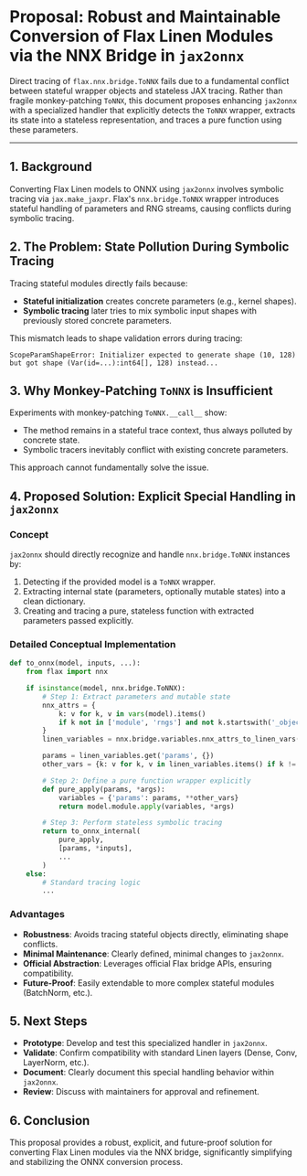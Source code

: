 # Proposal: Robust and Maintainable Conversion of Flax Linen Modules via the NNX Bridge in `jax2onnx`

Direct tracing of `flax.nnx.bridge.ToNNX` fails due to a fundamental conflict between stateful wrapper objects and stateless JAX tracing. Rather than fragile monkey-patching `ToNNX`, this document proposes enhancing `jax2onnx` with a specialized handler that explicitly detects the `ToNNX` wrapper, extracts its state into a stateless representation, and traces a pure function using these parameters.

---

## 1. Background

Converting Flax Linen models to ONNX using `jax2onnx` involves symbolic tracing via `jax.make_jaxpr`. Flax's `nnx.bridge.ToNNX` wrapper introduces stateful handling of parameters and RNG streams, causing conflicts during symbolic tracing.

## 2. The Problem: State Pollution During Symbolic Tracing

Tracing stateful modules directly fails because:

* **Stateful initialization** creates concrete parameters (e.g., kernel shapes).
* **Symbolic tracing** later tries to mix symbolic input shapes with previously stored concrete parameters.

This mismatch leads to shape validation errors during tracing:

```text
ScopeParamShapeError: Initializer expected to generate shape (10, 128) but got shape (Var(id=...):int64[], 128) instead...
```

## 3. Why Monkey-Patching `ToNNX` is Insufficient

Experiments with monkey-patching `ToNNX.__call__` show:

* The method remains in a stateful trace context, thus always polluted by concrete state.
* Symbolic tracers inevitably conflict with existing concrete parameters.

This approach cannot fundamentally solve the issue.

## 4. Proposed Solution: Explicit Special Handling in `jax2onnx`

### Concept

`jax2onnx` should directly recognize and handle `nnx.bridge.ToNNX` instances by:

1. Detecting if the provided model is a `ToNNX` wrapper.
2. Extracting internal state (parameters, optionally mutable states) into a clean dictionary.
3. Creating and tracing a pure, stateless function with extracted parameters passed explicitly.

### Detailed Conceptual Implementation

```python
def to_onnx(model, inputs, ...):
    from flax import nnx

    if isinstance(model, nnx.bridge.ToNNX):
        # Step 1: Extract parameters and mutable state
        nnx_attrs = {
            k: v for k, v in vars(model).items()
            if k not in ['module', 'rngs'] and not k.startswith('_object__')
        }
        linen_variables = nnx.bridge.variables.nnx_attrs_to_linen_vars(nnx_attrs)

        params = linen_variables.get('params', {})
        other_vars = {k: v for k, v in linen_variables.items() if k != 'params'}

        # Step 2: Define a pure function wrapper explicitly
        def pure_apply(params, *args):
            variables = {'params': params, **other_vars}
            return model.module.apply(variables, *args)

        # Step 3: Perform stateless symbolic tracing
        return to_onnx_internal(
            pure_apply,
            [params, *inputs],
            ...
        )
    else:
        # Standard tracing logic
        ...
```

### Advantages

* **Robustness**: Avoids tracing stateful objects directly, eliminating shape conflicts.
* **Minimal Maintenance**: Clearly defined, minimal changes to `jax2onnx`.
* **Official Abstraction**: Leverages official Flax bridge APIs, ensuring compatibility.
* **Future-Proof**: Easily extendable to more complex stateful modules (BatchNorm, etc.).

## 5. Next Steps

* **Prototype**: Develop and test this specialized handler in `jax2onnx`.
* **Validate**: Confirm compatibility with standard Linen layers (Dense, Conv, LayerNorm, etc.).
* **Document**: Clearly document this special handling behavior within `jax2onnx`.
* **Review**: Discuss with maintainers for approval and refinement.

## 6. Conclusion

This proposal provides a robust, explicit, and future-proof solution for converting Flax Linen modules via the NNX bridge, significantly simplifying and stabilizing the ONNX conversion process.
